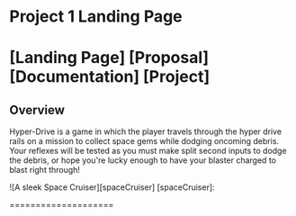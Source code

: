 # Project 1 Landing Page
[Landing Page] [Proposal] [Documentation] [Project]
===================================================

## Overview
Hyper-Drive is a game in which the player travels through the hyper drive rails on a mission to collect space gems while dodging oncoming debris. 
Your reflexes will be tested as you must make split second inputs to dodge the debris, or hope you're lucky enough to have your blaster charged to blast right through! 

![A sleek Space Cruiser][spaceCruiser]
[spaceCruiser]:

====================

